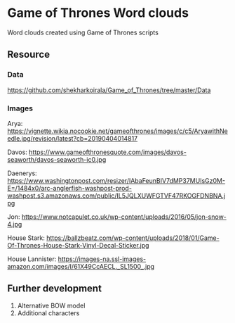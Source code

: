 # Game of Thrones Word clouds
Word clouds created using Game of Thrones scripts


## Resource
### Data
https://github.com/shekharkoirala/Game_of_Thrones/tree/master/Data

### Images
Arya: https://vignette.wikia.nocookie.net/gameofthrones/images/c/c5/AryawithNeedle.jpg/revision/latest?cb=20190404014817

Davos: https://www.gameofthronesquote.com/images/davos-seaworth/davos-seaworth-ic0.jpg

Daenerys: https://www.washingtonpost.com/resizer/IAbaFeunBIV7dMP37MUIsGz0M-E=/1484x0/arc-anglerfish-washpost-prod-washpost.s3.amazonaws.com/public/IL5JQLXUWFGTVF47RKOGFDNBNA.jpg

Jon: https://www.notcapulet.co.uk/wp-content/uploads/2016/05/jon-snow-4.jpg

House Stark: https://ballzbeatz.com/wp-content/uploads/2018/01/Game-Of-Thrones-House-Stark-Vinyl-Decal-Sticker.jpg

House Lannister: https://images-na.ssl-images-amazon.com/images/I/61X49CcAECL._SL1500_.jpg

## Further development
1. Alternative BOW model
2. Additional characters
